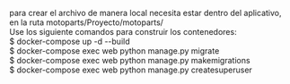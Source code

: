 para crear el archivo de manera local necesita estar dentro del aplicativo, en la ruta motoparts/Proyecto/motoparts/ <br>
Use los siguiente comandos para construir los contenedores:
<br>
$ docker-compose up -d --build<br>
$ docker-compose exec web python manage.py migrate<br>
$ docker-compose exec web python manage.py makemigrations<br>
$ docker-compose exec web python manage.py createsuperuser<br>
